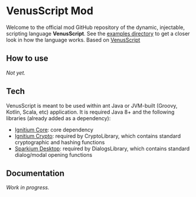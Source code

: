 # VenusScript Mod
Welcome to the official mod GitHub repository of the dynamic, injectable, scripting language **VenusScript**.
See the [examples directory](https://github.com/levkoposc/VenusScript/tree/master/examples) to get a closer look in how the language works.
Based on [VenusScript](https://github.com/BloodShura/VenusScript)

## How to use
*Not yet.*

## Tech
VenusScript is meant to be used within ant Java or JVM-built (Groovy, Kotlin, Scala, etc) application. It is required Java 8+ and the following libraries (already added as a dependency):
- [Ignitium Core](https://github.com/BloodShura/Ignitium-Core): core dependency
- [Ignitium Crypto](https://github.com/BloodShura/Ignitium-Core): required by CryptoLibrary, which contains standard cryptographic and hashing functions
- [Sparkium Desktop](todo): required by DialogsLibrary, which contains standard dialog/modal opening functions

## Documentation

*Work in progress.*
